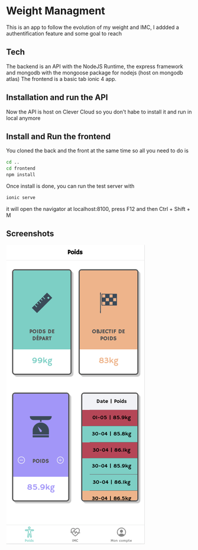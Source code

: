 # Weight Managment
This is an app to follow the evolution of my weight and IMC, I addded a authentification feature and some goal to reach

## Tech
The backend is an API with the NodeJS Runtime, the express framework and mongodb with the mongoose package for nodejs (host on mongodb atlas)
The frontend is a basic tab ionic 4 app.

## Installation and run the API
Now the API is host on Clever Cloud so you don't habe to install it and run in local anymore

## Install and Run the frontend 
You cloned the back and the front at the same time so all you need to do is
```bash
cd ..
cd frontend
npm install
```

Once install is done, you can run the test server with 
```bash
ionic serve
```

it will open the navigator at localhost:8100, press F12 and then Ctrl + Shift + M

## Screenshots
![Screenshot](https://github.com/MolletSimon/Weight-Management/blob/master/screenshots/Weight-Screen.png)


